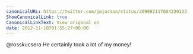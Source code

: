 ```yaml
---
canonicalURL: https://twitter.com/jmjordan/status/269982117604229123
ShowCanonicalLink: true
CanonicalLinkText: View original on
date: 2012-11-18T01:55:27+00:00
---
```

@rosskucsera He certainly took a lot of my money!